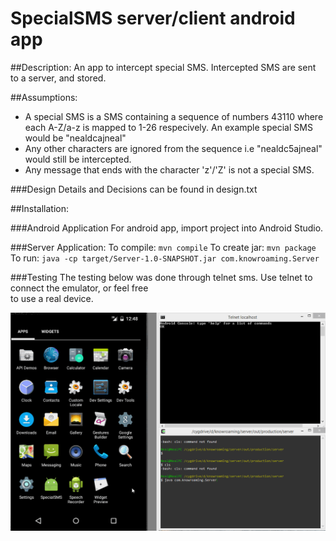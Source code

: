 # SpecialSMS server/client android app

##Description:
An app to intercept special SMS. Intercepted SMS are sent to a server, and stored.

##Assumptions:
* A special SMS is a SMS containing a sequence of numbers 43110 where each A-Z/a-z is mapped to 1-26 respecively. An example special SMS would be "nealdcajneal"
* Any other characters are ignored from the sequence i.e "nealdc5ajneal" would still be intercepted.  
* Any message that ends with the character 'z'/'Z' is not a special SMS.  

###Design Details and Decisions can be found in design.txt

##Installation:

###Android Application
For android app, import project into Android Studio.  

###Server Application:
To compile:
    `mvn compile`
To create jar:
    `mvn package`
To run:
    `java -cp target/Server-1.0-SNAPSHOT.jar com.knowroaming.Server`
    
###Testing
The testing below was done through telnet sms. Use telnet to connect the emulator, or feel free  
to use a real device.

![alt text](https://raw.githubusercontent.com/nealmanaktola/specialsms/master/specialsms.gif "Logo Title Text 1")
